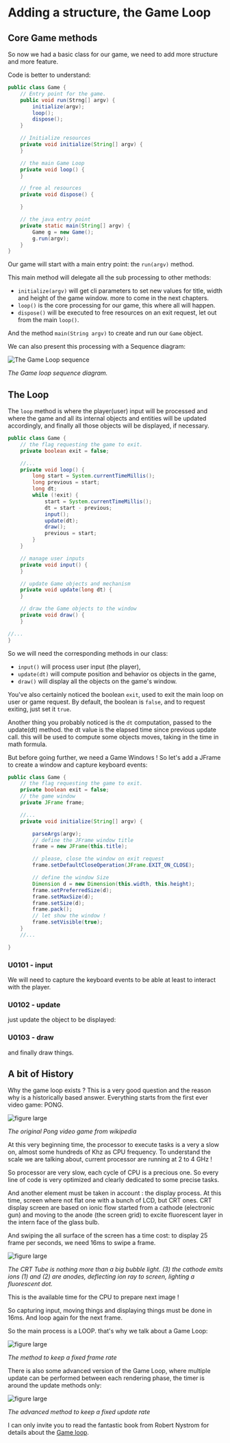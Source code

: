 # Adding a structure, the Game Loop

## Core Game methods

So now we had a basic class for our game, we need to add more structure and more feature.

Code is better to understand:

```java
public class Game {
    // Entry point for the game.
    public void run(Strng[] argv) {
        initialize(argv);
        loop();
        dispose();
    }

    // Initialize resources
    private void initialize(String[] argv) {
    }

    // the main Game Loop
    private void loop() {
    }

    // free al resources
    private void dispose() {

    }

    // the java entry point
    private static main(String[] argv) {
        Game g = new Game();
        g.run(argv);
    }
}
```

Our game will start with a main entry point: the `run(argv)` method.

This main method will delegate all the sub processing to other methods:

- `initialize(argv)` will get cli parameters to set new values for title, width and height of the game window. more to
  come in the next chapters.
- `loop()` is the core processing for our game, this where all will happen.
- `dispose()` will be executed to free resources on an exit request, let out from the main `loop()`.

And the method `main(String argv)` to create and run our `Game` object.

We can also present this processing with a Sequence diagram:

![The Game Loop sequence](../images/illustrations/game-loop-sequence-diagram.svg)

_The Game loop sequence diagram._

## The Loop

The `loop` method is where the player(user) input will be processed and where the game and all its internal objects and
entities will be updated accordingly, and finally all those objects will be displayed, if necessary.

```java
public class Game {
    // the flag requesting the game to exit.
    private boolean exit = false;

    //...
    private void loop() {
        long start = System.currentTimeMillis();
        long previous = start;
        long dt;
        while (!exit) {
            start = System.currentTimeMillis();
            dt = start - previous;
            input();
            update(dt);
            draw();
            previous = start;
        }
    }

    // manage user inputs
    private void input() {
    }

    // update Game objects and mechanism
    private void update(long dt) {
    }

    // draw the Game objects to the window
    private void draw() {
    }

//...
}
```

So we will need the corresponding methods in our class:

- `input()` will process user input (the player),
- `update(dt)` will compute position and behavior os objects in the game,
- `draw()` will display all the objects on the game's window.

You've also certainly noticed the boolean `exit`, used to exit the main loop on user or game request. By default, the
boolean is `false`, and to request exiting, just set it `true`.

Another thing you probably noticed is the `dt` computation, passed to the update(dt) method. the dt value is the elapsed
time since previous update call. this will be used to compute some objects moves, taking in the time in math formula.

But before going further, we need a Game Windows !
So let's add a JFrame to create a window and capture keyboard events:

```java
public class Game {
    // the flag requesting the game to exit.
    private boolean exit = false;
    // the game window
    private JFrame frame;

    //...    
    private void initialize(String[] argv) {

        parseArgs(argv);
        // define the JFrame window title
        frame = new JFrame(this.title);

        // please, close the window on exit request
        frame.setDefaultCloseOperation(JFrame.EXIT_ON_CLOSE);

        // define the window Size
        Dimension d = new Dimension(this.width, this.height);
        frame.setPreferredSize(d);
        frame.setMaxSize(d);
        frame.setSize(d);
        frame.pack();
        // let show the window !
        frame.setVisible(true);
    }
    //...    

}
```

### U0101 - input

We will need to capture the keyboard events to be able at least to interact with the player.

### U0102 - update

just update the object to be displayed:

### U0103 - draw

and finally draw things.

## A bit of History

Why the game loop exists ? This is a very good question and the reason why is a historically based answer. Everything
starts from the first ever video game: PONG.

![figure large](https://upload.wikimedia.org/wikipedia/commons/thumb/2/26/Pong.svg/1024px-Pong.svg.png "This is the original PONG video game")

_The original Pong video game from wikipedia_

At this very beginning time, the processor to execute tasks is a very a slow on, almost some hundreds of Khz as CPU
frequency. To understand the scale we are talking about, current processor are running at 2 to 4 GHz !

So processor are very slow, each cycle of CPU is a precious one. So every line of code is very optimized and clearly
dedicated to some precise tasks.

And another element must be taken in account : the display process. At this time, screen where not flat one with a bunch
of LCD, but CRT ones. CRT display screen are based on ionic flow started from a cathode (electronic gun) and moving to
the anode (the screen grid) to excite fluorescent layer in the intern face of the glass bulb.

And swiping the all surface of the screen has a time cost: to display 25 frame per seconds, we need 16ms to swipe a
frame.

![figure large](../images/figure-crt.jpg "The CRT swiping loop")

_The CRT Tube is nothing more than a big bubble light. (3) the cathode emits ions (1) and (2) are anodes, deflecting ion
ray to screen, lighting a fluorescent dot._

This is the available time for the CPU to prepare next image !

So capturing input, moving things and displaying things must be done in 16ms. And loop again for the next frame.

So the main process is a LOOP. that's why we talk about a Game Loop:

![figure large](../images/figure-game-loop.jpg "THe traditional and famous `Game Loop` inspired from Robert Nystrom 'Game programming Patterns'")

_The method to keep a fixed frame rate_

There is also some advanced version of the Game Loop, where multiple update can be performed between each rendering
phase, the timer is around the update methods only:

![figure large](../images/figure-game-loop-fixed.jpg "The advanced method to keep a fixed update rate inspired from Robert Nystrom 'Game programming Patterns'")

_The advanced method to keep a fixed update rate_

I can only invite you to read the fantastic book from Robert Nystrom for details about
the [Game loop](https://gameprogrammingpatterns.com/game-loop.html "Go and read the fantastic Robert Nystrom's Book").
